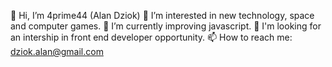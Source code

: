 👋 Hi, I’m 4prime44 (Alan Dziok)
👀 I’m interested in new technology, space and computer games.
🌱 I’m currently improving javascript.
💞️ I'm looking for an intership in front end developer opportunity.
📫 How to reach me: dziok.alan@gmail.com
